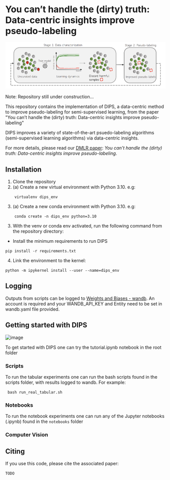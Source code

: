 # You can’t handle the (dirty) truth: Data-centric insights improve pseudo-labeling
<!-- 
[![arXiv](https://img.shields.io/badge/arXiv-2302.12238-b31b1b.svg)](https://arxiv.org/)
[![License: MIT](https://img.shields.io/badge/License-MIT-blue.svg)](https://github.com/seedatnabeel/DIPS/blob/main/LICENSE) -->

![image](overview.png "Overview of DIPS")

Note: Repository still under construction...

This repository contains the implementation of DIPS, a data-centric method to improve pseudo-labeling for semi-supervised learning, from the paper "You can’t handle the (dirty) truth: Data-centric insights improve pseudo-labeling" 

DIPS improves a variety of state-of-the-art psuedo-labeling algorithms (semi-supervised learning algorithms) via data-centric insights.

For more details, please read our [DMLR paper](https://arxiv.org/abs/2302.12238): *You can’t handle the (dirty) truth: Data-centric insights improve pseudo-labeling*.

## Installation
1. Clone the repository
2. (a) Create a new virtual environment with Python 3.10. e.g:
```shell
    virtualenv dips_env
```

3. (a) Create a new conda environment with Python 3.10. e.g:
```shell
    conda create -n dips_env python=3.10
```

3. With the venv or conda env activated, run the following command from the repository directory:

- Install the minimum requirements to run DIPS
 ```shell
pip install -r requirements.txt
 ```

4. Link the environment to the kernel:
  ```shell
 python -m ipykernel install --user --name=dips_env
 ```

## Logging
Outputs from scripts can be logged to [Weights and Biases - wandb](https://wandb.ai). An account is required and your WANDB_API_KEY and Entity need to be set in wandb.yaml file provided.


## Getting started with DIPS

![image](method.png "How DIPS works")

To get started with DIPS one can try the tutorial.ipynb notebook in the root folder

### Scripts
To run the tabular experiments one can run the bash scripts found in the scripts folder, with results logged to wandb. For example:
```shell
 bash run_real_tabular.sh
 ```

### Notebooks
To run the notebook experiments one can run any of the Jupyter notebooks (.ipynb) found in the ``notebooks`` folder

### Computer Vision 


## Citing

If you use this code, please cite the associated paper:

```
TODO

```
